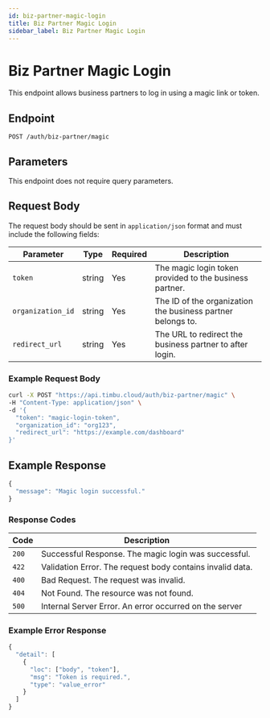 ```yaml
---
id: biz-partner-magic-login
title: Biz Partner Magic Login
sidebar_label: Biz Partner Magic Login
---
```


# Biz Partner Magic Login

This endpoint allows business partners to log in using a magic link or token.

## Endpoint

`POST /auth/biz-partner/magic`

## Parameters

This endpoint does not require query parameters.

## Request Body

The request body should be sent in `application/json` format and must include the following fields:

| Parameter         | Type   | Required | Description                                       |
|-------------------|--------|----------|---------------------------------------------------|
| `token`          | string | Yes      | The magic login token provided to the business partner. |
| `organization_id`| string | Yes      | The ID of the organization the business partner belongs to. |
| `redirect_url`   | string | Yes      | The URL to redirect the business partner to after login. |

### Example Request Body

```bash
curl -X POST "https://api.timbu.cloud/auth/biz-partner/magic" \
-H "Content-Type: application/json" \
-d '{
  "token": "magic-login-token",
  "organization_id": "org123",
  "redirect_url": "https://example.com/dashboard"
}'
```

## Example Response

```jsx title="response"
{
  "message": "Magic login successful."
}
```

### Response Codes

| Code        | Description   |
|------------------|--------|
| `200`| Successful Response. The magic login was successful. |
| `422`    | Validation Error. The request body contains invalid data. |
| `400`    | Bad Request. The request was invalid. |
| `404`          | Not Found. The resource was not found. |
| `500`          | Internal Server Error. An error occurred on the server |

### Example Error Response

```jsx title="response"
{
  "detail": [
    {
      "loc": ["body", "token"],
      "msg": "Token is required.",
      "type": "value_error"
    }
  ]
}
```
